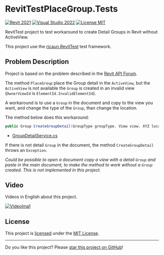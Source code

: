 ﻿# RevitTestPlaceGroup.Tests

[![Revit 2021](https://img.shields.io/badge/Revit-2021+-blue.svg)](../..)
[![Visual Studio 2022](https://img.shields.io/badge/Visual%20Studio-2022-blue)](../..)
[![License MIT](https://img.shields.io/badge/License-MIT-blue.svg)](LICENSE)

RevitTest project to test workaround to create Detail Groups in Revit without ActiveView.

This project use the [ricaun.RevitTest](https://ricaun.com/RevitTest) test framework.

## Problem Description

Project is based on the problem described in the [Revit API Forum](https://forums.autodesk.com/t5/revit-api-forum/placing-detail-group-in-legend-view-without-access-to-ui-design/td-p/12792753).

The method `PlaceGroup` place the Group detail in the `ActiveView`, but the `ActiveView` is not available the `Group` is created in an invalid view (`OwnerViewId` is `ElementId.InvalidElementId`).

A workaround is to use a `Group` in the document and copy to the view you want, and change the type of the `Group`, than change the location.

The method below does this workaround:
```c#
public Group CreateGroupDetail(GroupType groupType, View view, XYZ location);
```

* [GroupDetailService.cs](RevitTestPlaceGroup.Tests/GroupDetailService.cs)

If there is not detail `Group` in the document, the method `CreateGroupDetail` throws an `Exception`. 

*Could be possible to open a document copy a view with a detail `Group` and paste in the main document, to make the method to work without a `Group` created. This is not implemented in this project.*

## Video

Videos in English about this project.

[![VideoIma1]][Video1]

## License

This project is [licensed](LICENSE) under the [MIT License](https://en.wikipedia.org/wiki/MIT_License).

---

Do you like this project? Please [star this project on GitHub](../../stargazers)!

[Video1]: https://youtu.be/VhaFv_UaHGU
[VideoIma1]: https://img.youtube.com/vi/VhaFv_UaHGU/mqdefault.jpg